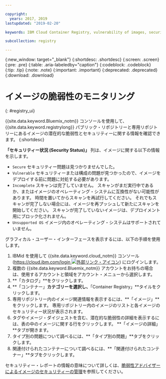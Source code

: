 ```yaml
---

copyright:
  years: 2017, 2019
lastupdated: "2019-02-20"

keywords: IBM Cloud Container Registry, vulnerability of images, security of images, security issues

subcollection: registry

---
```


{:new_window: target="_blank"}
{:shortdesc: .shortdesc}
{:screen: .screen}
{:pre: .pre}
{:table: .aria-labeledby="caption"}
{:codeblock: .codeblock}
{:tip: .tip}
{:note: .note}
{:important: .important}
{:deprecated: .deprecated}
{:download: .download}

# イメージの脆弱性のモニタリング
{: #registry_ui}

{{site.data.keyword.Bluemix_notm}} コンソールを使用して、{{site.data.keyword.registrylong}} パブリック・リポジトリーと専用リポジトリーにあるイメージの潜在的な脆弱性とセキュリティーに関する情報を確認できます。
{:shortdesc}

**「セキュリティー状況 (Security Status)」** 列は、イメージに関する以下の情報を示します。

- `Secure` セキュリティー問題は見つかりませんでした。
- `Vulnerable` セキュリティーまたは構成の問題が見つかったので、イメージをデプロイする前に問題に対処する必要があります。
- `Incomplete` スキャンは完了していません。 スキャンがまだ実行中であるか、またはイメージのオペレーティング・システムに互換性がない可能性があります。 時間を置いてからスキャンを再試行してください。 それでもスキャンが完了しない場合には、イメージを再プッシュして新たにスキャンを開始してください。 スキャンが完了していないイメージは、デプロイメント用にブロック化されません。
- `Unsupported OS` イメージ内のオペレーティング・システムはサポートされていません。

グラフィカル・ユーザー・インターフェースを表示するには、以下の手順を使用します。

1. IBMid を使用して {{site.data.keyword.cloud_notm}} コンソール ([https://cloud.ibm.com/login ![外部リンク・アイコン](../../icons/launch-glyph.svg "外部リンク・アイコン")](https://cloud.ibm.com/login)) にログインします。
2. 複数の {{site.data.keyword.Bluemix_notm}} アカウントをお持ちの場合は、使用するアカウントと領域をアカウント・メニューから選択します。
3. **「カタログ」**をクリックします。
4. **「コンテナー」**カテゴリーを選択し、**「Container Registry」**タイルをクリックします。
5. 専用リポジトリー内のイメージ関連情報を表示するには、**「イメージ」**をクリックします。 専用リポジトリー内のイメージのリストと各イメージのセキュリティー状況が表示されます。
6. タグやイメージ・ダイジェストを含む、潜在的な脆弱性の詳細を表示するには、表の中のイメージに関する行をクリックします。 **「イメージの詳細」**タブが開きます。
7. タイプ別の問題について調べるには、**「タイプ別の問題」**タブをクリックします。
8. 関連付けられたコンテナーについて調べるには、**「関連付けられたコンテナー」**タブをクリックします。

セキュリティー・レポートの情報の意味について詳しくは、[脆弱性アドバイザーによるイメージのセキュリティーの管理](/docs/services/va/va_index.html)を参照してください。
